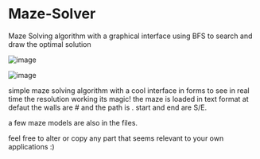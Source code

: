 # Maze-Solver
Maze Solving algorithm with a graphical interface using BFS to search and draw the optimal solution

![image](https://github.com/Igorus666/Maze-Solver/assets/22872565/d6b2bf50-038d-4c36-981f-f5d9ddd8e565)


![image](https://github.com/Igorus666/Maze-Solver/assets/22872565/9f763aad-2e18-4707-855c-ca138e670fad)

simple maze solving algorithm with a cool interface in forms to see in real time the resolution working its magic!
the maze is loaded in text format
at defaut the walls are # and the path is . start and end are S/E.

a few maze models are also in the files.

feel free to alter or copy any part that seems relevant to your own applications :)
